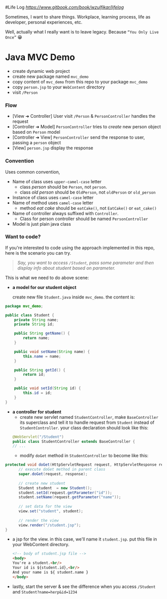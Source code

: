 #Life Log
*https://www.gitbook.com/book/wzulfikar/lifelog*

Sometimes, I want to share things. Workplace, learning process, life as developer, personal experiences, etc. 

Well, actually what I really want is to leave legacy. Because `“You Only Live Once”` 😁


# Java MVC Demo

- create dynamic web project
- create new package named `mvc_demo`
- copy content of `mvc_demo` from this repo to your package `mvc_demo`
- copy `person.jsp` to your `WebContent` directory
- visit `/Person`

### Flow
- [View ➜ Controller] User visit `/Person` & `PersonController` handles the request 
- [Controller ➜ Model] `PersonController` tries to *create* new person object based on `Person` model 
- [Controller ➜ View] `PersonController` send the response to user, passing a `person` object
- [View] `person.jsp` display the response

### Convention
Uses common convention,

- Name of class uses `upper-camel-case` letter
  - class *person* should be `Person`, not `person`.
  - class *old person* should be `OldPerson`, not `oldPerson` or `old_person`
- Instance of class uses `camel-case` letter
- Name of method uses `camel-case` letter
  - method *eat cake* should be `eatCake()`, not `EatCake()` or `eat_cake()`
- Name of controller always suffixed with `Controller`. 
  - Class for person controller should be named `PersonController`
- Model is just plain java class

### Want to code?

If you're interested to code using the approach implemented in this repo, here is the scenario you can try.

>*Say, you want to access `/Student`, pass some parameter and then display info about student based on parameter.*

This is what we need to do above scene:

- **a model for our student object**

  create new file `Student.java` inside `mvc_demo`. the content is:

```java
package mvc_demo;

public class Student {
	private String name;
	private String id;

	public String getName() {
		return name;
	}

	public void setName(String name) {
		this.name = name;
	}

	public String getId() {
		return id;
	}

	public void setId(String id) {
		this.id = id;
	}
}
```

- **a controller for student**
  - create new servlet named `StudentController`, make `BaseController` its superclass and tell it to handle request from `Student` instead of `StudentController`. your class declaration should look like this:
  ```java
  @WebServlet("/Student")
  public class StudentController extends BaseController {
  // ...
  ```
  - modify `doGet` method in `StudentController` to become like this:
```java
protected void doGet(HttpServletRequest request, HttpServletResponse response) throws ServletException, IOException {
      // execute doGet method in parent class
      super.doGet(request, response);
	
      // create new student
      Student student  = new Student();
      student.setId(request.getParameter("id"));
      student.setName(request.getParameter("name"));
	
      // set data for the view
      view.set("student", student);
	
      // render the view
      view.render("/student.jsp");
}
```

- a jsp for the view. in this case, we'll name it `student.jsp`. put this file in your WebContent directory.

  ```html
  <!-- body of student.jsp file -->
  <body>
  You're a student.<br/>
  Your id is ${student.id},<br/>
  And your name is ${ student.name }
  </body>
  ```

- lastly, start the server & see the difference when you access `/Student` and `Student?name=herp&id=1234`